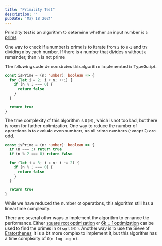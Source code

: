 ```yaml
---
title: "Primality Test"
description: ''
pubDate: 'May 18 2024'
---
```



Primality test is an algorithm to determine whether an input number is a [prime](/notes/prime_numbers).

One way to check if a number is prime is to iterate from `2` to `n-1` and try dividing `n` by each number. If there is a number that divides `n` without a remainder, then `n` is not prime.

The following code demonstrates this algorithm implemented in TypeScript:

```ts
const isPrime = (n: number): boolean => {
  for (let i = 2; i < n; ++i) {
    if (n % i === 0) {
      return false
    }
  }

  return true
}
```

The time complexity of this algorithm is `O(N)`, which is not too bad, but there is room for further optimization. One way to reduce the number of operations is to exclude even numbers, as all prime numbers (except 2) are odd.

```ts
const isPrime = (n: number): boolean => {
  if (n === 2) return true
  if (n % 2 === 0) return false

  for (let i = 3; i < n; i += 2) {
    if (n % i === 0) {
      return false
    }
  }

  return true
}
```

While we have reduced the number of operations, this algorithm still has a linear time complexity. 

There are several other ways to implement the algorithm to enhance the performance. Either [square root optimization](/notes/square_root_optimization) or [6k ± 1 optimization](/notes/6k_plus_minus_1_optimization)  can be used to find the primes in `O(sqrt(N))`. Another way is to use the [Sieve of Eratosthenes](/notes/sieve_of_eratosthenes). It is a bit more complex to implement it, but this algorithm has a time complexity of `O(n log log n)`.
